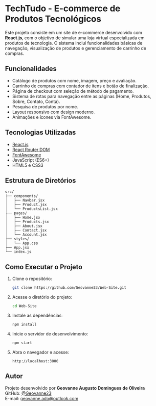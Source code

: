 # TechTudo - E-commerce de Produtos Tecnológicos

Este projeto consiste em um site de e-commerce desenvolvido com **React.js**, com o objetivo de simular uma loja virtual especializada em produtos de tecnologia. O sistema inclui funcionalidades básicas de navegação, visualização de produtos e gerenciamento de carrinho de compras.

## Funcionalidades

- Catálogo de produtos com nome, imagem, preço e avaliação.  
- Carrinho de compras com contador de itens e botão de finalização.  
- Página de checkout com seleção de método de pagamento.  
- Sistema de rotas para navegação entre as páginas (Home, Produtos, Sobre, Contato, Conta).  
- Pesquisa de produtos por nome.  
- Layout responsivo com design moderno.  
- Animações e ícones via FontAwesome.

## Tecnologias Utilizadas

- [React.js](https://reactjs.org/)  
- [React Router DOM](https://reactrouter.com/)  
- [FontAwesome](https://fontawesome.com/)  
- JavaScript (ES6+)  
- HTML5 e CSS3

## Estrutura de Diretórios

```
src/
├── components/
│   ├── Navbar.jsx
│   ├── Product.jsx
│   └── ProductsList.jsx
├── pages/
│   ├── Home.jsx
│   ├── Products.jsx
│   ├── About.jsx
│   ├── Contact.jsx
│   └── Account.jsx
├── styles/
│   └── App.css
├── App.jsx
└── index.js
```

## Como Executar o Projeto

1. Clone o repositório:
   ```bash
   git clone https://github.com/Geovanne23/Web-Site.git
   ```

2. Acesse o diretório do projeto:
   ```bash
   cd Web-Site
   ```

3. Instale as dependências:
   ```bash
   npm install
   ```

4. Inicie o servidor de desenvolvimento:
   ```bash
   npm start
   ```

5. Abra o navegador e acesse:
   ```
   http://localhost:3000
   ```

## Autor

Projeto desenvolvido por **Geovanne Augusto Domingues de Oliveira**  
GitHub: [@Geovanne23](https://github.com/Geovanne23)  
E-mail: geovanne.ado@outlook.com
